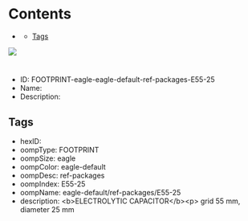 



Contents
========

* [](#)
	* [Tags](#tags)
  
![][im]
# 

- ID: FOOTPRINT-eagle-eagle-default-ref-packages-E55-25
- Name: 
- Description: 

## Tags

- hexID: 
- oompType: FOOTPRINT
- oompSize: eagle
- oompColor: eagle-default
- oompDesc: ref-packages
- oompIndex: E55-25
- oompName: eagle-default/ref-packages/E55-25
- description: &lt;b&gt;ELECTROLYTIC CAPACITOR&lt;/b&gt;&lt;p&gt;&#xD;
grid 55 mm, diameter 25 mm



[im]: image.png
